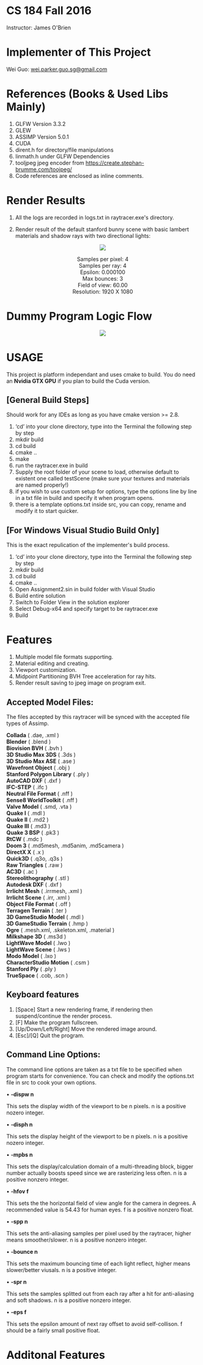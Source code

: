 # CS 184 Fall 2016
Instructor: James O'Brien

# Implementer of This Project
Wei Guo: wei.parker.guo.sg@gmail.com

# References (Books & Used Libs Mainly)
1. GLFW Version 3.3.2
2. GLEW
3. ASSIMP Version 5.0.1
4. CUDA
5. dirent.h for directory/file manipulations
6. linmath.h under GLFW Dependencies
8. tooljpeg jpeg encoder from https://create.stephan-brumme.com/toojpeg/
7. Code references are enclosed as inline comments.

# Render Results
1. All the logs are recorded in logs.txt in raytracer.exe's directory.

2. Render result of the default stanford bunny scene with basic lambert materials and shadow rays with two directional lights:

<p align="center">
  <img src="docs&images/render_result_standford_rabbit_lambert_shadow.jpg">
</p>

<p align="center">
	Samples per pixel: 4<br/>
	Samples per ray: 4<br/>
	Epsilon: 0.000100<br/>
	Max bounces: 3<br/>
	Field of view: 60.00<br/>
	Resolution: 1920 X 1080<br/>
</p>

# Dummy Program Logic Flow

<p align="center">
  <img src="docs&images/dummy_logic_flow.jpg">
</p>

# USAGE
This project is platform independant and uses cmake to build. You do need an **Nvidia GTX GPU** if you plan to build the Cuda version.

## [General Build Steps]
Should work for any IDEs as long as you have cmake version >= 2.8.

1. ‘cd’ into your clone directory, type into the Terminal the following step by step
2. mkdir build
3. cd build
4. cmake ..
5. make
6. run the raytracer.exe in build
7. Supply the root folder of your scene to load, otherwise default to existent one called testScene (make sure your textures and materials are named properly!)
8. if you wish to use custom setup for options, type the options line by line in a txt file in build and specify it when program opens.
9. there is a template options.txt inside src, you can copy, rename and modify it to start quicker.

## [For Windows Visual Studio Build Only]
This is the exact repulication of the implementer's build process.

1. ‘cd’ into your clone directory, type into the Terminal the following step by step
2. mkdir build
3. cd build
4. cmake ..
5. Open Assignment2.sin in build folder with Visual Studio
6. Build entire solution
7. Switch to Folder View in the solution explorer
8. Select Debug-x64 and specify target to be raytracer.exe
9. Build

# Features
1. Multiple model file formats supporting.
2. Material editing and creating.
3. Viewport customization.
4. Midpoint Partitioning BVH Tree acceleration for ray hits.
5. Render result saving to jpeg image on program exit.

## Accepted Model Files:
The files accepted by this raytracer will be synced with the accepted file types of Assimp.

**Collada** ( .dae, .xml )<br/>
**Blender** ( .blend )<br/>
**Biovision BVH** ( .bvh )<br/>
**3D Studio Max 3DS** ( .3ds )<br/>
**3D Studio Max ASE** ( .ase )<br/>
**Wavefront Object** ( .obj )<br/>
**Stanford Polygon Library** ( .ply )<br/>
**AutoCAD DXF** ( .dxf )<br/>
**IFC-STEP** ( .ifc )<br/>
**Neutral File Format** ( .nff )<br/>
**Sense8 WorldToolkit** ( .nff )<br/>
**Valve Model** ( .smd, .vta )<br/>
**Quake I** ( .mdl )<br/>
**Quake II** ( .md2 )<br/>
**Quake III** ( .md3 )<br/>
**Quake 3 BSP** ( .pk3 )<br/>
**RtCW** ( .mdc )<br/>
**Doom 3** ( .md5mesh, .md5anim, .md5camera )<br/>
**DirectX X** ( .x )<br/>
**Quick3D** ( .q3o, .q3s )<br/>
**Raw Triangles** ( .raw )<br/>
**AC3D** ( .ac )<br/>
**Stereolithography** ( .stl )<br/>
**Autodesk DXF** ( .dxf )<br/>
**Irrlicht Mesh** ( .irrmesh, .xml )<br/>
**Irrlicht Scene** ( .irr, .xml )<br/>
**Object File Format** ( .off )<br/>
**Terragen Terrain** ( .ter )<br/>
**3D GameStudio Model** ( .mdl )<br/>
**3D GameStudio Terrain** ( .hmp )<br/>
**Ogre** ( .mesh.xml, .skeleton.xml, .material )<br/>
**Milkshape 3D** ( .ms3d )<br/>
**LightWave Model** ( .lwo )<br/>
**LightWave Scene** ( .lws )<br/>
**Modo Model** ( .lxo )<br/>
**CharacterStudio Motion** ( .csm )<br/>
**Stanford Ply** ( .ply )<br/>
**TrueSpace** ( .cob, .scn )

## Keyboard features
1. [Space]                Start a new rendering frame, if rendering then suspend/continue the render process.
2. [F]                    Make the program fullscreen.
4. [Up/Down/Left/Right]   Move the rendered image around.
3. [Esc]/[Q]              Quit the program.

## Command Line Options:
The command line options are taken as a txt file to be specified when program starts for convenience. 
You can check and modify the options.txt file in src to cook your own options.

• **-dispw n**

This sets the display width of the viewport to be n pixels. n is a positive nozero integer.

• **-disph n**

This sets the display height of the viewport to be n pixels. n is a positive nozero integer.

• **-mpbs n**

This sets the display/calculation domain of a multi-threading block, bigger number actually boosts speed since we are rasterizing less often. n is a positive nonzero integer.

• **-hfov f**

This sets the the horizontal field of view angle for the camera in degrees. A recommended value is 54.43 for human eyes. f is a positive nonzero float.

• **-spp n**

This sets the anti-aliasing samples per pixel used by the raytracer, higher means smoother/slower. n is a positive nonzero integer.

• **-bounce n**

This sets the maximum bouncing time of each light reflect, higher means slower/better viusals. n is a positive integer.

• **-spr n**

This sets the samples splitted out from each ray after a hit for anti-aliasing and soft shadows. n is a positive nonzero integer.

• **-eps f**

This sets the epsilon amount of next ray offset to avoid self-collison. f should be a fairly small positive float.

# Additonal Features

